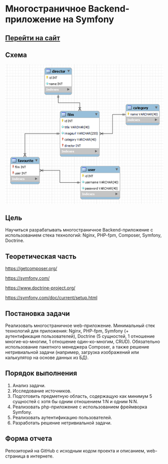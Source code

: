 # Многостраничное Backend-приложение на Symfony

## <a href="http://167.99.255.113:5555/">Перейти на сайт</a>

## Схема
![](schema.PNG)

## Цель

Научиться разрабатывать многостраничное Backend-приложение с использованием стека технологий: Nginx, PHP-fpm, Composer,
Symfony, Doctrine.

## Теоретическая часть

https://getcomposer.org/

https://symfony.com/

https://www.doctrine-project.org/

https://symfony.com/doc/current/setup.html

## Постановка задачи

Реализовать многостраничное web-приложение. Минимальный стек технологий для приложения: Nginx, PHP-fpm, Symfony (+
аутентификация пользователей), Doctrine (5 сущностей, 1 отношение многие-ко-многим, 1 отношение один-ко-многим, CRUD).
Обязательно использование пакетного менеджера Composer, а также решение нетривиальной задачи (например, загрузка
изображений или калькулятор на основе данных из БД).

## Порядок выполнения

1. Анализ задачи.
2. Исследование источников.
3. Подготовить предметную область, содержащую как минимум 5 сущностей с хотя бы одним отношением 1:N и одним N:N.
4. Реализовать php-приложение с использованием фреймворка Symfony.
5. Реализовать аутентификацию пользователей.
6. Разработать решение нетривиальной задачи.

## Форма отчета

Репозиторий на GitHub с исходным кодом проекта и описанием, web-страница в интернете.
